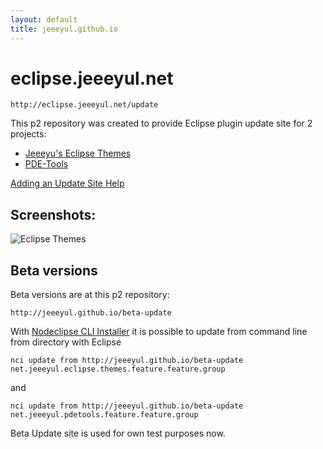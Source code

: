 ```yaml
---
layout: default
title: jeeeyul.github.io
---
```



# eclipse.jeeeyul.net

`http://eclipse.jeeeyul.net/update` 

This p2 repository was created to provide Eclipse plugin update site for 2 projects:  

- [Jeeeyu's Eclipse Themes](https://github.com/jeeeyul/eclipse-themes)
- [PDE-Tools](https://github.com/jeeeyul/pde-tools)

[Adding an Update Site Help](http://marketplace.eclipse.org/updatesite/help?url=http://jeeeyul.github.io/update)

## Screenshots:
![Eclipse Themes](https://github.com/jeeeyul/eclipse-themes/wiki/images/screenshot-default.png)

## Beta versions

Beta versions are at this p2 repository:

`http://jeeeyul.github.io/beta-update`

With [Nodeclipse CLI Installer](http://marketplace.eclipse.org/content/nodeclipse-cli-installer) 
it is possible to update from command line from directory with Eclipse

`nci update from http://jeeeyul.github.io/beta-update net.jeeeyul.eclipse.themes.feature.feature.group`

and

`nci update from http://jeeeyul.github.io/beta-update net.jeeeyul.pdetools.feature.feature.group`

Beta Update site is used for own test purposes now.
